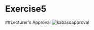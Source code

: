 # Exercise5

##Lecturer's Approval
![kabasoapproval](https://cloud.githubusercontent.com/assets/17473064/14512788/6e750cd0-01e2-11e6-8425-f479e20260d9.png)
